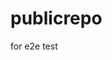 # publicrepo
for e2e test





































































































































































































































































































































































































































































































































































































































































































































































































































































































































































































































































































